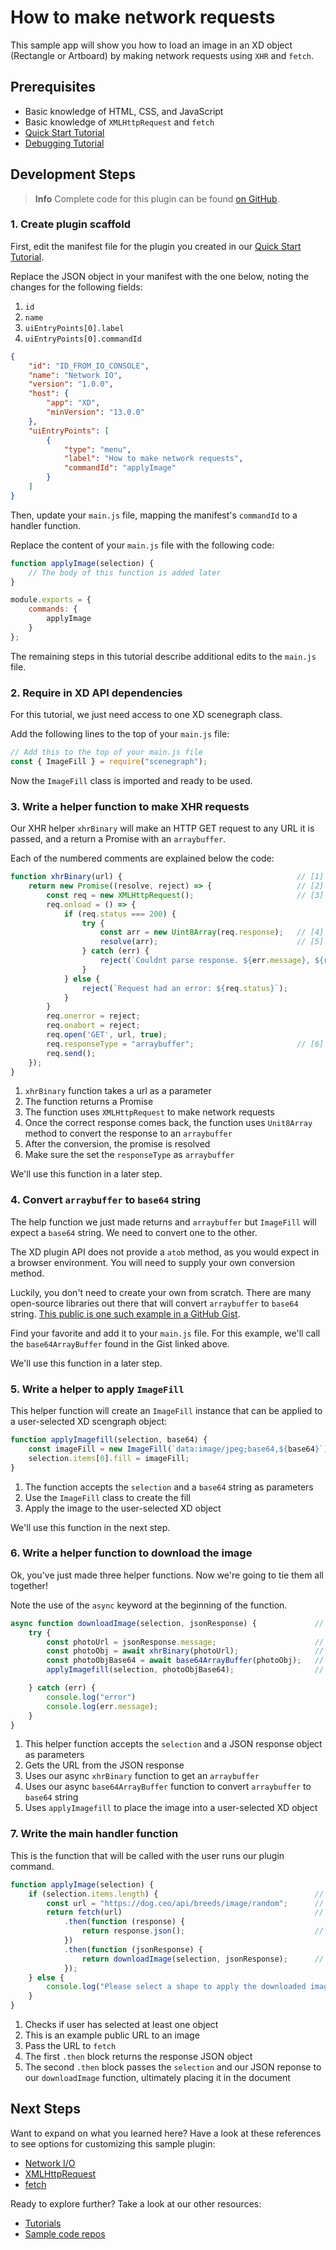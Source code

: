 # How to make network requests

This sample app will show you how to load an image in an XD object (Rectangle or Artboard) by making network requests using `XHR` and `fetch`.


## Prerequisites
- Basic knowledge of HTML, CSS, and JavaScript
- Basic knowledge of `XMLHttpRequest` and `fetch`
- [Quick Start Tutorial](/tutorials/quick-start)
- [Debugging Tutorial](/tutorials/debugging/index.md)

## Development Steps

> **Info**
> Complete code for this plugin can be found [on GitHub](https://github.com/AdobeXD/Plugin-Samples/tree/master/how-to-make-network-requests).

### 1. Create plugin scaffold

First, edit the manifest file for the plugin you created in our [Quick Start Tutorial](/tutorials/quick-start).

Replace the JSON object in your manifest with the one below, noting the changes for the following fields:

1. `id`
1. `name`
1. `uiEntryPoints[0].label`
1. `uiEntryPoints[0].commandId`

```json
{
    "id": "ID_FROM_IO_CONSOLE",
    "name": "Network IO",
    "version": "1.0.0",
    "host": {
        "app": "XD",
        "minVersion": "13.0.0"
    },
    "uiEntryPoints": [
        {
            "type": "menu",
            "label": "How to make network requests",
            "commandId": "applyImage"
        }
    ]
}
```

Then, update your `main.js` file, mapping the manifest's `commandId` to a handler function.

Replace the content of your `main.js` file with the following code:

```js
function applyImage(selection) {
    // The body of this function is added later
}

module.exports = {
    commands: {
        applyImage
    }
};
```

The remaining steps in this tutorial describe additional edits to the `main.js` file.


### 2. Require in XD API dependencies

For this tutorial, we just need access to one XD scenegraph class.

Add the following lines to the top of your `main.js` file:

```js
// Add this to the top of your main.js file
const { ImageFill } = require("scenegraph");
```

Now the `ImageFill` class is imported and ready to be used.


### 3. Write a helper function to make XHR requests

Our XHR helper `xhrBinary` will make an HTTP GET request to any URL it is passed, and a return a Promise with an `arraybuffer`.

Each of the numbered comments are explained below the code:

```js
function xhrBinary(url) {                                       // [1]
    return new Promise((resolve, reject) => {                   // [2]
        const req = new XMLHttpRequest();                       // [3]
        req.onload = () => {
            if (req.status === 200) {
                try {
                    const arr = new Uint8Array(req.response);   // [4]
                    resolve(arr);                               // [5]
                } catch (err) {
                    reject(`Couldnt parse response. ${err.message}, ${req.response}`);
                }
            } else {
                reject(`Request had an error: ${req.status}`);
            }
        }
        req.onerror = reject;
        req.onabort = reject;
        req.open('GET', url, true);
        req.responseType = "arraybuffer";                       // [6]
        req.send();
    });
}
```

1. `xhrBinary` function takes a url as a parameter
2. The function returns a Promise
3. The function uses `XMLHttpRequest` to make network requests
4. Once the correct response comes back, the function uses `Unit8Array` method to convert the response to an `arraybuffer`
5. After the conversion, the promise is resolved
6. Make sure the set the `responseType` as `arraybuffer`

We'll use this function in a later step.


### 4. Convert `arraybuffer` to `base64` string

The help function we just made returns and `arraybuffer` but `ImageFill` will expect a `base64` string. We need to convert one to the other.

The XD plugin API does not provide a `atob` method, as you would expect in a browser environment. You will need to supply your own conversion method.

Luckily, you don't need to create your own from scratch. There are many open-source libraries out there that will convert `arraybuffer` to `base64` string. [This public is one such example in a GitHub Gist](https://gist.github.com/jonleighton/958841).

Find your favorite and add it to your `main.js` file. For this example, we'll call the `base64ArrayBuffer` found in the Gist linked above.

We'll use this function in a later step.


### 5. Write a helper to apply `ImageFill`

This helper function will create an `ImageFill` instance that can be applied to a user-selected XD scengraph object:

```js
function applyImagefill(selection, base64) {                             // [1]
    const imageFill = new ImageFill(`data:image/jpeg;base64,${base64}`); // [2]
    selection.items[0].fill = imageFill;                                 // [3]
}
```

1. The function accepts the `selection` and a `base64` string as parameters
2. Use the `ImageFill` class to create the fill
3. Apply the image to the user-selected XD object

We'll use this function in the next step.


### 6. Write a helper function to download the image

Ok, you've just made three helper functions. Now we're going to tie them all together!

Note the use of the `async` keyword at the beginning of the function.

```js
async function downloadImage(selection, jsonResponse) {             // [1]
    try {
        const photoUrl = jsonResponse.message;                      // [2]
        const photoObj = await xhrBinary(photoUrl);                 // [3]
        const photoObjBase64 = await base64ArrayBuffer(photoObj);   // [4]
        applyImagefill(selection, photoObjBase64);                  // [5]

    } catch (err) {
        console.log("error")
        console.log(err.message);
    }
}
```

1. This helper function accepts the `selection` and a JSON response object as parameters
2. Gets the URL from the JSON response
3. Uses our async `xhrBinary` function to get an `arraybuffer`
4. Uses our async `base64ArrayBuffer` function to convert `arraybuffer` to `base64` string
5. Uses `applyImagefill` to place the image into a user-selected XD object


### 7. Write the main handler function

This is the function that will be called with the user runs our plugin command.

```js
function applyImage(selection) {
    if (selection.items.length) {                                   // [1]
        const url = "https://dog.ceo/api/breeds/image/random";      // [2]
        return fetch(url)                                           // [3]
            .then(function (response) {
                return response.json();                             // [4]
            })
            .then(function (jsonResponse) {
                return downloadImage(selection, jsonResponse);      // [5]
            });
    } else {
        console.log("Please select a shape to apply the downloaded image.");
    }
}
```

1. Checks if user has selected at least one object
2. This is an example public URL to an image
3. Pass the URL to `fetch`
4. The first `.then` block returns the response JSON object
5. The second `.then` block passes the `selection` and our JSON reponse to our  `downloadImage` function, ultimately placing it in the document


## Next Steps

Want to expand on what you learned here? Have a look at these references to see options for customizing this sample plugin:

- [Network I/O](/reference/uxp/network-index.md)
- [XMLHttpRequest](/reference/uxp/network-index.md#xmlhttprequest-support)
- [fetch](/reference/uxp/network-index.md#fetch-support)

Ready to explore further? Take a look at our other resources:

- [Tutorials](/tutorials)
- [Sample code repos](https://github.com/AdobeXD/plugin-samples)
